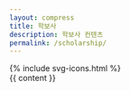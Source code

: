 ```yaml
---
layout: compress
title: 학보사
description: 학보사 컨텐츠
permalink: /scholarship/
---
```

<!DOCTYPE html>
<html lang="KR" itemscope itemtype="http://schema.org/WebPage">
    <body class="main-page has-push-menu">
        {% include svg-icons.html %}
            <section class="content">
                {{ content }}
            </section>
    </body>
</html>